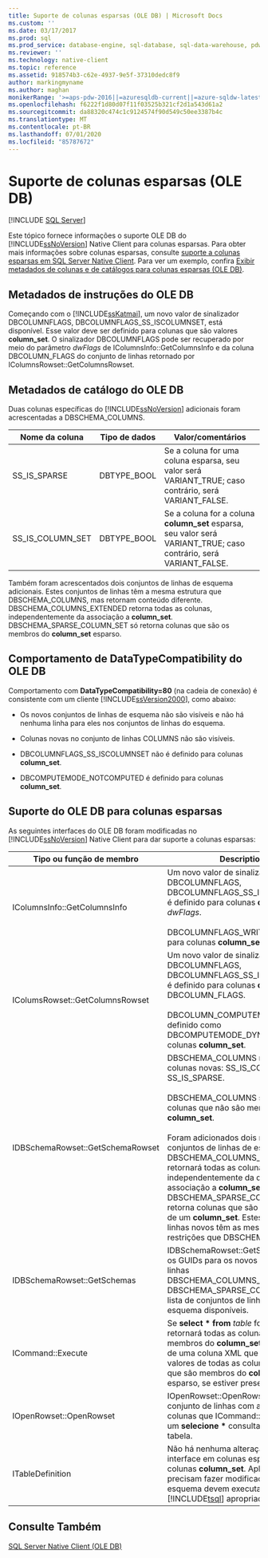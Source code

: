 ```yaml
---
title: Suporte de colunas esparsas (OLE DB) | Microsoft Docs
ms.custom: ''
ms.date: 03/17/2017
ms.prod: sql
ms.prod_service: database-engine, sql-database, sql-data-warehouse, pdw
ms.reviewer: ''
ms.technology: native-client
ms.topic: reference
ms.assetid: 918574b3-c62e-4937-9e5f-37310dedc8f9
author: markingmyname
ms.author: maghan
monikerRange: '>=aps-pdw-2016||=azuresqldb-current||=azure-sqldw-latest||>=sql-server-2016||=sqlallproducts-allversions||>=sql-server-linux-2017||=azuresqldb-mi-current'
ms.openlocfilehash: f6222f1d80d07f11f03525b321cf2d1a543d61a2
ms.sourcegitcommit: da88320c474c1c9124574f90d549c50ee3387b4c
ms.translationtype: MT
ms.contentlocale: pt-BR
ms.lasthandoff: 07/01/2020
ms.locfileid: "85787672"
---
```

# <a name="sparse-columns-support-ole-db"></a>Suporte de colunas esparsas (OLE DB)
[!INCLUDE [SQL Server](../../../includes/applies-to-version/sql-asdb-asdbmi-asdw-pdw.md)]

  Este tópico fornece informações o suporte OLE DB do [!INCLUDE[ssNoVersion](../../../includes/ssnoversion-md.md)] Native Client para colunas esparsas. Para obter mais informações sobre colunas esparsas, consulte [suporte a colunas esparsas em SQL Server Native Client](../../../relational-databases/native-client/features/sparse-columns-support-in-sql-server-native-client.md). Para ver um exemplo, confira [Exibir metadados de colunas e de catálogos para colunas esparsas &#40;OLE DB&#41;](../../../relational-databases/native-client-ole-db-how-to/display-column-and-catalog-metadata-for-sparse-columns-ole-db.md).  
  
## <a name="ole-db-statement-metadata"></a>Metadados de instruções do OLE DB  
 Começando com o [!INCLUDE[ssKatmai](../../../includes/sskatmai-md.md)], um novo valor de sinalizador DBCOLUMNFLAGS, DBCOLUMNFLAGS_SS_ISCOLUMNSET, está disponível. Esse valor deve ser definido para colunas que são valores **column_set**. O sinalizador DBCOLUMNFLAGS pode ser recuperado por meio do parâmetro *dwFlags* de IColumnsInfo::GetColumnsInfo e da coluna DBCOLUMN_FLAGS do conjunto de linhas retornado por IColumnsRowset::GetColumnsRowset.  
  
## <a name="ole-db-catalog-metadata"></a>Metadados de catálogo do OLE DB  
 Duas colunas específicas do [!INCLUDE[ssNoVersion](../../../includes/ssnoversion-md.md)] adicionais foram acrescentadas a DBSCHEMA_COLUMNS.  
  
|Nome da coluna|Tipo de dados|Valor/comentários|  
|-----------------|---------------|---------------------|  
|SS_IS_SPARSE|DBTYPE_BOOL|Se a coluna for uma coluna esparsa, seu valor será VARIANT_TRUE; caso contrário, será VARIANT_FALSE.|  
|SS_IS_COLUMN_SET|DBTYPE_BOOL|Se a coluna for a coluna **column_set** esparsa, seu valor será VARIANT_TRUE; caso contrário, será VARIANT_FALSE.|  
  
 Também foram acrescentados dois conjuntos de linhas de esquema adicionais. Estes conjuntos de linhas têm a mesma estrutura que DBSCHEMA_COLUMNS, mas retornam conteúdo diferente. DBSCHEMA_COLUMNS_EXTENDED retorna todas as colunas, independentemente da associação a **column_set**. DBSCHEMA_SPARSE_COLUMN_SET só retorna colunas que são os membros do **column_set** esparso.  
  
## <a name="ole-db-datatypecompatibility-behavior"></a>Comportamento de DataTypeCompatibility do OLE DB  
 Comportamento com **DataTypeCompatibility=80** (na cadeia de conexão) é consistente com um cliente [!INCLUDE[ssVersion2000](../../../includes/ssversion2000-md.md)], como abaixo:  
  
-   Os novos conjuntos de linhas de esquema não são visíveis e não há nenhuma linha para eles nos conjuntos de linhas do esquema.  
  
-   Colunas novas no conjunto de linhas COLUMNS não são visíveis.  
  
-   DBCOLUMNFLAGS_SS_ISCOLUMNSET não é definido para colunas **column_set**.  
  
-   DBCOMPUTEMODE_NOTCOMPUTED é definido para colunas **column_set**.  
  
## <a name="ole-db-support-for-sparse-columns"></a>Suporte do OLE DB para colunas esparsas  
 As seguintes interfaces do OLE DB foram modificadas no [!INCLUDE[ssNoVersion](../../../includes/ssnoversion-md.md)] Native Client para dar suporte a colunas esparsas:  
  
|Tipo ou função de membro|Description|  
|-----------------------------|-----------------|  
|IColumnsInfo::GetColumnsInfo|Um novo valor de sinalizador DBCOLUMNFLAGS, DBCOLUMNFLAGS_SS_ISCOLUMNSET, é definido para colunas **column_set** em *dwFlags*.<br /><br /> DBCOLUMNFLAGS_WRITE é definido para colunas **column_set**.|  
|IColumsRowset::GetColumnsRowset|Um novo valor de sinalizador DBCOLUMNFLAGS, DBCOLUMNFLAGS_SS_ISCOLUMNSET, é definido para colunas **column_set** em DBCOLUMN_FLAGS.<br /><br /> DBCOLUMN_COMPUTEMODE é definido como DBCOMPUTEMODE_DYNAMIC para colunas **column_set**.|  
|IDBSchemaRowset::GetSchemaRowset|DBSCHEMA_COLUMNS retorna duas colunas novas: SS_IS_COLUMN_SET e SS_IS_SPARSE.<br /><br /> DBSCHEMA_COLUMNS só retorna colunas que não são membros de um **column_set**.<br /><br /> Foram adicionados dois novos conjuntos de linhas de esquema: DBSCHEMA_COLUMNS_EXTENDED retornará todas as colunas, independentemente da dispersão da associação a **column_set**. DBSCHEMA_SPARSE_COLUMN_SET só retorna colunas que são os membros de um **column_set**. Estes conjuntos de linhas novos têm as mesmas colunas e restrições que DBSCHEMA_COLUMNS.|  
|IDBSchemaRowset::GetSchemas|IDBSchemaRowset::GetSchemas inclui os GUIDs para os novos conjuntos de linhas DBSCHEMA_COLUMNS_EXTENDED e DBSCHEMA_SPARSE_COLUMN_SET na lista de conjuntos de linhas de esquema disponíveis.|  
|ICommand::Execute|Se **select \* from** *table* for usado, ele retornará todas as colunas que não são membros do **column_set** esparso, além de uma coluna XML que contém os valores de todas as colunas não nulas que são membros do **column_set** esparso, se estiver presente.|  
|IOpenRowset::OpenRowset|IOpenRowset::OpenRowset retorna um conjunto de linhas com as mesmas colunas que ICommand:: Execute, com um **selecione \*** consulta na mesma tabela.|  
|ITableDefinition|Não há nenhuma alteração nessa interface em colunas esparsas ou em colunas **column_set**. Aplicativos que precisam fazer modificações de esquema devem executar o [!INCLUDE[tsql](../../../includes/tsql-md.md)] apropriado diretamente.|  
  
## <a name="see-also"></a>Consulte Também  
 [SQL Server Native Client &#40;OLE DB&#41;](../../../relational-databases/native-client/ole-db/sql-server-native-client-ole-db.md)  
  
  
